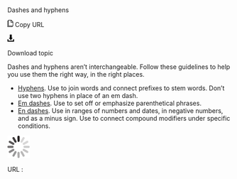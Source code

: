 ﻿# 

Dashes and hyphens

![Copy URL](media/index/Copy.png)
Copy URL

![Download](media/index/Download.png)

Download topic

Dashes and hyphens aren’t interchangeable. Follow these guidelines to help you use them the right way, in the right places.

  - [Hyphens](https://worldready.cloudapp.net/Styleguide/Read?id=2700&topicid=28765). Use to join words and connect prefixes to stem words. Don’t use two hyphens in place of an em dash.
  - [Em dashes](https://worldready.cloudapp.net/Styleguide/Read?id=2700&topicid=28766). Use to set off or emphasize parenthetical phrases.
  - [En dashes](https://worldready.cloudapp.net/Styleguide/Read?id=2700&topicid=28767).
    Use in ranges of numbers and dates, in negative numbers, and as a minus
    sign. Use to connect compound modifiers under specific conditions.

![In progress](media/index/activity-large.gif)

URL :
